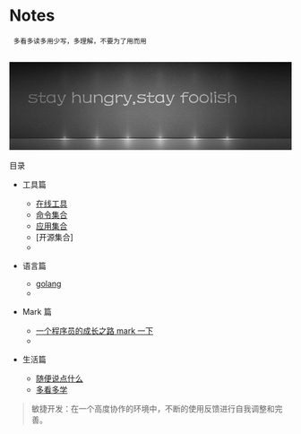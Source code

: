 # Notes

```
 多看多读多用少写，多理解，不要为了用而用
                    
```

![img.png](./asserts/stay.01.jpg)

目录

- 工具篇

  - [在线工具](./tools/url/readme.md)
  - [命令集合](./tools/cmd/readme.md)
  - [应用集合](./tools/app/readme.md)
  - [开源集合]
  - []()

- 语言篇

  - [golang](./languages/golang/readme.md)
  - []()

- Mark 篇

  - [一个程序员的成长之路 mark 一下](https://github.com/fouber/blog/issues/41)
  - []()

- 生活篇

  - [随便说点什么](./lifes/say-say.md)
  - [多看多学](./lifes/books.md)

> 敏捷开发：在一个高度协作的环境中，不断的使用反馈进行自我调整和完善。
